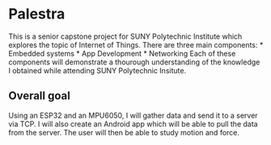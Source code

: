 # Palestra
This is a senior capstone project for SUNY Polytechnic Institute which explores the topic of Internet of Things. There
are three main components:
    * Embedded systems
    * App Development
    * Networking
Each of these components will demonstrate a thourough understanding of the knowledge I obtained while attending SUNY
Polytechnic Insitute.

## Overall goal
Using an ESP32 and an MPU6050, I will gather data and send it to a server via TCP. I will also create an Android app
which will be able to pull the data from the server. The user will then be able to study motion and force. 
